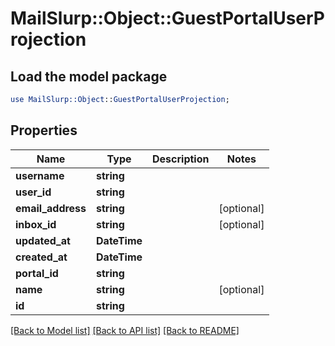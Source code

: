 # MailSlurp::Object::GuestPortalUserProjection

## Load the model package
```perl
use MailSlurp::Object::GuestPortalUserProjection;
```

## Properties
Name | Type | Description | Notes
------------ | ------------- | ------------- | -------------
**username** | **string** |  | 
**user_id** | **string** |  | 
**email_address** | **string** |  | [optional] 
**inbox_id** | **string** |  | [optional] 
**updated_at** | **DateTime** |  | 
**created_at** | **DateTime** |  | 
**portal_id** | **string** |  | 
**name** | **string** |  | [optional] 
**id** | **string** |  | 

[[Back to Model list]](../README#documentation-for-models) [[Back to API list]](../README#documentation-for-api-endpoints) [[Back to README]](../README)


